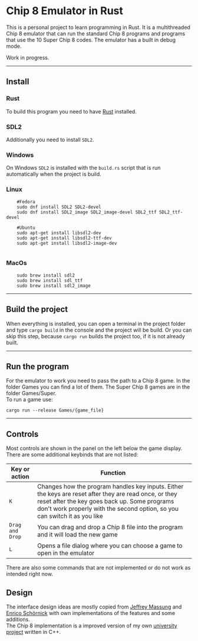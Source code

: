 # Chip 8 Emulator in Rust
This is a personal project to learn programming in Rust. It is a multithreaded Chip 8 emulator that can run the standard Chip 8 programs and programs that use the 10 Super Chip 8 codes. The emulator has a built in debug mode. 
  
Work in progress.

----

## Install

### Rust
To build this program you need to have [Rust](https://www.rust-lang.org/tools/install) installed.

### SDL2
Additionally you need to install `SDL2`.

### Windows 
On Windows `SDL2` is installed with the `build.rs` script that is run automatically when the project is build.

### Linux
```  
    #Fedora  
    sudo dnf install SDL2 SDL2-devel 
    sudo dnf install SDL2_image SDL2_image-devel SDL2_ttf SDL2_ttf-devel
    
    #Ubuntu
    sudo apt-get install libsdl2-dev
    sudo apt-get install libsdl2-ttf-dev
    sudo apt-get install libsdl2-image-dev
    
```
### MacOs
```  
    sudo brew install sdl2
    sudo brew install sdl_ttf
    sudo brew install sdl2_image
```
-----

## Build the project
When everything is installed, you can open a terminal in the project folder and type `cargo build` in the console and the project will be build. Or you can skip this step, because `cargo run` builds the project too, if it is not already built. 


----
## Run the program
For the emulator to work you need to pass the path to a Chip 8 game. In the folder Games you can find a lot of them. The Super Chip 8 games are in the folder Games/Super.   
To run a game use:  
```
cargo run --release Games/{game_file}
```

-----

## Controls

Most controls are shown in the panel on the left below the game display. There are some additional keybinds that are not listed:

| Key or action | Function |
| ----------- | ----------- |
| `K`      | Changes how the program handles key inputs. Either the keys are reset after they are read once, or they reset after the key goes back up. Some programs don't work properly with the second option, so you can switch it as you like     |
| `Drag and Drop`   | You can drag and drop a Chip 8 file into the program and it will load the new game        |
| `L`      | Opens a file dialog where you can choose a game to open in the emulator |

   

There are also some commands that are not implemented or do not work as intended right now.


  
## Design
The interface design ideas are mostly copied from [Jeffrey Massung](https://github.com/massung/CHIP-8) and [Enrico Schörnick](https://github.com/Enrico7741/Chip-8) with own implementations of the features and some additions.  
The Chip 8 implementation is a improved version of my own [university project](https://github.com/JanHsKa/CHIP8) written in C++. 